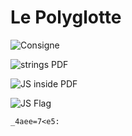 # Le Polyglotte​

![Consigne](img/consigne.png)

![strings PDF](img/strings_PDF.png)

![JS inside PDF](img/js_PDF.png)

![JS Flag](img/js_pdf_flag.png)

`_4aee=7<e5:`